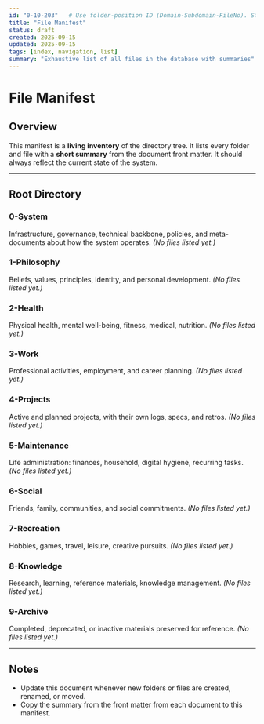 ```yaml
---
id: "0-10-203"   # Use folder-position ID (Domain-Subdomain-FileNo). Stable, never changes even if title changes.
title: "File Manifest"
status: draft
created: 2025-09-15
updated: 2025-09-15
tags: [index, navigation, list]
summary: "Exhaustive list of all files in the database with summaries"
---
```


# File Manifest

## Overview

This manifest is a **living inventory** of the directory tree.
It lists every folder and file with a **short summary** from the document front matter.
It should always reflect the current state of the system.

---

## Root Directory

### 0-System

Infrastructure, governance, technical backbone, policies, and meta-documents about how the system operates.
*(No files listed yet.)*

### 1-Philosophy

Beliefs, values, principles, identity, and personal development.
*(No files listed yet.)*

### 2-Health

Physical health, mental well-being, fitness, medical, nutrition.
*(No files listed yet.)*

### 3-Work

Professional activities, employment, and career planning.
*(No files listed yet.)*

### 4-Projects

Active and planned projects, with their own logs, specs, and retros.
*(No files listed yet.)*

### 5-Maintenance

Life administration: finances, household, digital hygiene, recurring tasks.
*(No files listed yet.)*

### 6-Social

Friends, family, communities, and social commitments.
*(No files listed yet.)*

### 7-Recreation

Hobbies, games, travel, leisure, creative pursuits.
*(No files listed yet.)*

### 8-Knowledge

Research, learning, reference materials, knowledge management.
*(No files listed yet.)*

### 9-Archive

Completed, deprecated, or inactive materials preserved for reference.
*(No files listed yet.)*

---

## Notes

* Update this document whenever new folders or files are created, renamed, or moved.
* Copy the summary from the front matter from each document to this manifest.
